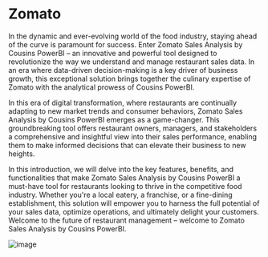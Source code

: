 # Zomato
In the dynamic and ever-evolving world of the food industry, staying ahead of the curve is paramount for success. Enter Zomato Sales Analysis by Cousins PowerBI – an innovative and powerful tool designed to revolutionize the way we understand and manage restaurant sales data. In an era where data-driven decision-making is a key driver of business growth, this exceptional solution brings together the culinary expertise of Zomato with the analytical prowess of Cousins PowerBI.

In this era of digital transformation, where restaurants are continually adapting to new market trends and consumer behaviors, Zomato Sales Analysis by Cousins PowerBI emerges as a game-changer. This groundbreaking tool offers restaurant owners, managers, and stakeholders a comprehensive and insightful view into their sales performance, enabling them to make informed decisions that can elevate their business to new heights.

In this introduction, we will delve into the key features, benefits, and functionalities that make Zomato Sales Analysis by Cousins PowerBI a must-have tool for restaurants looking to thrive in the competitive food industry. Whether you're a local eatery, a franchise, or a fine-dining establishment, this solution will empower you to harness the full potential of your sales data, optimize operations, and ultimately delight your customers. Welcome to the future of restaurant management – welcome to Zomato Sales Analysis by Cousins PowerBI.

![image](https://github.com/Mr-Abhinav/Zomato/assets/122855076/3bae6a81-8ff1-4c5c-a51b-0cfd12812e13)
